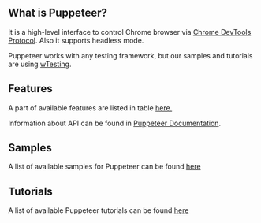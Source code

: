 ## What is Puppeteer?

It is a high-level interface to control Chrome browser via [Chrome DevTools Protocol](https://chromedevtools.github.io/devtools-protocol/). Also it supports headless mode.

Puppeteer works with any testing framework, but our samples and tutorials are using [wTesting](https://github.com/Wandalen/wTesting).


## Features

A part of available features are listed in table [here.](../Comparison.md).

Information about API can be found in [Puppeteer Documentation](https://pptr.dev/).

## Samples

A list of available samples for Puppeteer can be found [here](../doc/Samples)

## Tutorials

A list of available Puppeteer tutorials can be found [here](../doc/README)


